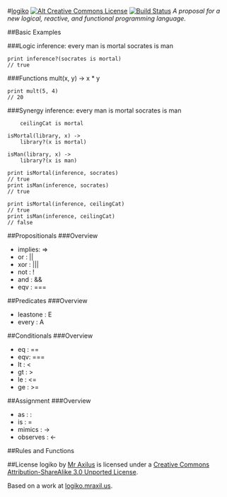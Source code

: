 #[logiko][1] [![Alt Creative Commons License][2]][3] [![Build Status][4]][5]
*A proposal for a new logical, reactive, and functional programming language.*

##Basic Examples

###Logic
    inference:
        every man is mortal
        socrates is man

    print inference?(socrates is mortal)
    // true

###Functions
    mult(x, y) ->
        x * y

    print mult(5, 4)
    // 20


###Synergy
    inference:
        every man is mortal
        socrates is man

        ceilingCat is mortal

    isMortal(library, x) ->
        library?(x is mortal)

    isMan(library, x) ->
        library?(x is man)

    print isMortal(inference, socrates)
    // true
    print isMan(inference, socrates)
    // true

    print isMortal(inference, ceilingCat)
    // true
    print isMan(inference, ceilingCat)
    // false




##Propositionals
###Overview
- implies: =>
- or     : ||
- xor    : |||
- not    : !
- and    : &&
- eqv    : ===

##Predicates
###Overview
- leastone : E
- every    : A

##Conditionals
###Overview
- eq : ==
- eqv: ===
- lt : <
- gt : >
- le : <=
- ge : >=

##Assignment
###Overview
- as       : :
- is       : =
- mimics   : ->
- observes : <-


##Rules and Functions

##License
<span xmlns:dct="http://purl.org/dc/terms/" property="dct:title">logiko</span> by <a xmlns:cc="http://creativecommons.org/ns#" href="mraxil.us" property="cc:attributionName" rel="cc:attributionURL">Mr Axilus</a> is licensed under a <a rel="license" href="http://creativecommons.org/licenses/by-sa/3.0/">Creative Commons Attribution-ShareAlike 3.0 Unported License</a>.

Based on a work at <a xmlns:dct="http://purl.org/dc/terms/" href="logiko.mraxil.us" rel="dct:source">logiko.mraxil.us</a>.

[1]: logiko.mraxil.us "logiko"
[2]: http://i.creativecommons.org/l/by-sa/3.0/80x15.png
[3]: http://creativecommons.org/licenses/by-sa/3.0/
[4]: https://secure.travis-ci.org/mraxilus/logiko.png?branch=master
[5]: http://travis-ci.org/mraxilus/logiko
